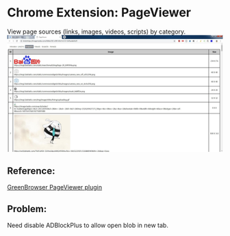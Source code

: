 # Chrome Extension: PageViewer
View page sources (links, images, videos, scripts) by category.
![alt](preview.jpg)
## Reference:  
[GreenBrowser PageViewer plugin](http://www.morequick.com/)  
## Problem:
Need disable ADBlockPlus to allow open blob in new tab.